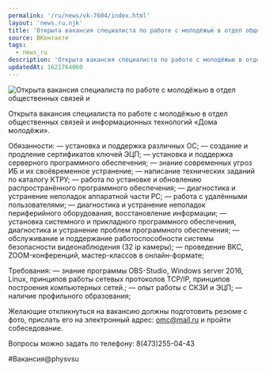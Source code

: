 ```yaml
---
permalink: '/ru/news/vk-7604/index.html'
layout: 'news.ru.njk'
title: 'Открыта вакансия специалиста по работе с молодёжью в отдел общественных связей и'
source: ВКонтакте
tags:
  - news_ru
description: 'Открыта вакансия специалиста по работе с молодёжью в отдел общественных связей и'
updatedAt: 1621764060
---
```

![Открыта вакансия специалиста по работе с молодёжью в отдел общественных связей и](https://sun9-41.userapi.com/sun9-86/impg/fTfNGUn4xFaeorl8IO-o-MZBuOhalrzjeAX3fw/oaf1uwBtCYw.jpg?size=1280x853&quality=96&sign=f8e65ff5dadf47e61552c808bb77b274&c_uniq_tag=vNE3Ymw4Woq48SAJmFHpF94LihZF9JTTnxoaW2m-NkI&type=album)

Открыта вакансия специалиста по работе с молодёжью в отдел общественных связей и информационных технологий «Дома молодёжи».

Обязанности:
— установка и поддержка различных ОС;
— создание и продление сертификатов ключей ЭЦП;
— установка и поддержка серверного программного обеспечения;
— знание современных угроз ИБ и их своёвременное устранение;
— написание технических заданий по каталогу КТРУ;
— работа по установке и обновлению распространённого программного обеспечения;
— диагностика и устранение неполадок аппаратной части РС;
— работа с удалёнными пользователями;
— диагностика и устранение неполадок периферийного оборудования, восстановление информации;
— установка системного и прикладного программного обеспечения, диагностика и устранение проблем программного обеспечения;
— обслуживание и поддержание работоспособности системы безопасности видеонаблюдения (32 ip камеры);
— проведение ВКС, ZOOM-конференций, мастер-классов в онлайн-формате;

Требования:
— знание программы OBS-Studio, Windows server 2016, Linux, принципов работы сетевых протоколов TCP/IP, принципов построения компьютерных сетей.;
— опыт работы с СКЗИ и ЭЦП;
— наличие профильного образования;

Желающие откликнуться на вакансию должны подготовить резюме с фото, прислать его на электронный адрес: omc@mail.ru и пройти собеседование.

Вопросы можно задать по телефону: 8(473)255-04-43

#Вакансия@physvsu
